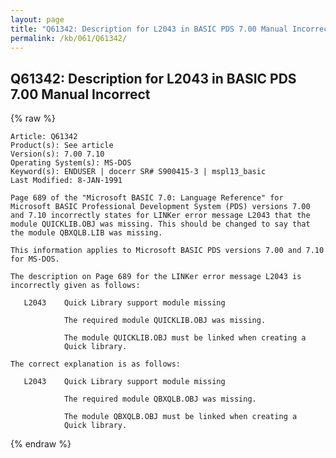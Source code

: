 ```yaml
---
layout: page
title: "Q61342: Description for L2043 in BASIC PDS 7.00 Manual Incorrect"
permalink: /kb/061/Q61342/
---
```


## Q61342: Description for L2043 in BASIC PDS 7.00 Manual Incorrect

{% raw %}

	Article: Q61342
	Product(s): See article
	Version(s): 7.00 7.10
	Operating System(s): MS-DOS
	Keyword(s): ENDUSER | docerr SR# S900415-3 | mspl13_basic
	Last Modified: 8-JAN-1991
	
	Page 689 of the "Microsoft BASIC 7.0: Language Reference" for
	Microsoft BASIC Professional Development System (PDS) versions 7.00
	and 7.10 incorrectly states for LINKer error message L2043 that the
	module QUICKLIB.OBJ was missing. This should be changed to say that
	the module QBXQLB.LIB was missing.
	
	This information applies to Microsoft BASIC PDS versions 7.00 and 7.10
	for MS-DOS.
	
	The description on Page 689 for the LINKer error message L2043 is
	incorrectly given as follows:
	
	   L2043    Quick Library support module missing
	
	            The required module QUICKLIB.OBJ was missing.
	
	            The module QUICKLIB.OBJ must be linked when creating a
	            Quick library.
	
	The correct explanation is as follows:
	
	   L2043    Quick Library support module missing
	
	            The required module QBXQLB.OBJ was missing.
	
	            The module QBXQLB.OBJ must be linked when creating a
	            Quick library.

{% endraw %}
